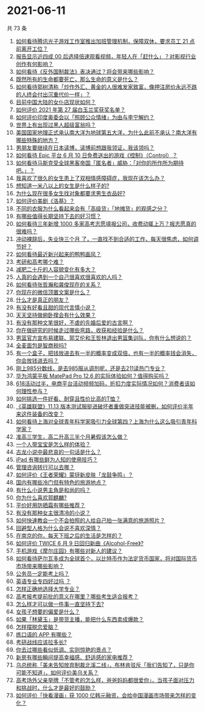 # 2021-06-11

共 73 条

<!-- BEGIN -->
<!-- 最后更新时间 Fri Jun 11 2021 04:01:37 GMT+0800 (China Standard Time) -->

1. [如何看待腾讯光子游戏工作室推出加班管理机制，保障双休，要求员工 21
   点前离开工位？](https://www.zhihu.com/question/464150896)
2. [报告显示近四成 00
   后选择倍速观看视频，年轻人在「赶什么」？对影视行业创作有何影响？](https://www.zhihu.com/question/464019954)
3. [如何看待《反外国制裁法》表决通过？将会带来哪些影响？](https://www.zhihu.com/question/464277187)
4. [既然所有的生命都要死亡，那么生命的意义是什么？](https://www.zhihu.com/question/288017836)
5. [如何看待郭树清称「炒作外汇、黄金的人很难发家致富，像押注房价永远不跌的人终会付出沉重代价一样」？](https://www.zhihu.com/question/464243954)
6. [目前中国大陆的女仆店现状如何？](https://www.zhihu.com/question/60687879)
7. [如何评价 2021 年第 27 届白玉兰奖获奖名单？](https://www.zhihu.com/question/464326311)
8. [如何评价印度奥委会以「照顾公众情绪」为由与李宁解约？](https://www.zhihu.com/question/464221165)
9. [世界上有出现过黑人超级富翁吗？](https://www.zhihu.com/question/316418280)
10. [美国国家地理正式承认南大洋为地球第五大洋，为什么此前不承认？南大洋有哪些特殊的地方？](https://www.zhihu.com/question/464055142)
11. [男朋友要继续在日本读博，读博前想跟我领证，我该领吗？](https://www.zhihu.com/question/462494313)
12. [如何看待 Epic 平台 6 月 10
    日免费送出的游戏《控制》（Control）？](https://www.zhihu.com/question/464360791)
13. [如何看待马斯克受全球黑客帝国「匿名者」威胁：「对你的所作所为期待吧。」？](https://www.zhihu.com/question/463674631)
14. [我喜欢了很久的女生患上了双相情感障碍症，我现在该怎么办？](https://www.zhihu.com/question/400354421)
15. [想知道一米八以上的女生是什么样子的?](https://www.zhihu.com/question/433141761)
16. [为什么现在很多女生找对象都要求男生衣品好?](https://www.zhihu.com/question/462357177)
17. [如何评价美剧《洛基》？](https://www.zhihu.com/question/462557527)
18. [不同的衣服为什么看起来会有「高级货」「地摊货」的观感之分？](https://www.zhihu.com/question/68232440)
19. [有哪些值得长期坚持下去的好习惯？](https://www.zhihu.com/question/301793024)
20. [如何看待三年新增 1000
    多家高考志愿填报公司，收费动辄上万？报志愿真的很难吗？](https://www.zhihu.com/question/464228987)
21. [冲动裸辞后，失业快三个月
    了，一直找不到合适的工作，每天很焦虑，如何调节好？](https://www.zhihu.com/question/430896392)
22. [如何看待最近新兴起来的鸭鸭画风？](https://www.zhihu.com/question/463510531)
23. [考研和高考哪个难？](https://www.zhihu.com/question/440451177)
24. [减肥二十斤的人容貌变化有多大？](https://www.zhihu.com/question/339245837)
25. [人真的会遇到一个自己很喜欢很喜欢的人吗？](https://www.zhihu.com/question/463291945)
26. [如何看待张哲瀚和龚俊现在的关系？](https://www.zhihu.com/question/458226340)
27. [你现在的微信顶置文案是什么？](https://www.zhihu.com/question/453486513)
28. [什么才是真正的朋友？](https://www.zhihu.com/question/24101927)
29. [有没有好看且甜的现代言情小说？](https://www.zhihu.com/question/438709562)
30. [天天坚持做俯卧撑会有什么效果？](https://www.zhihu.com/question/288024454)
31. [有没有那种文笔很好，不虐的先婚后爱的古言啊？](https://www.zhihu.com/question/417473311)
32. [你在做研究的时候走过哪些弯路，收获和经验是什么？](https://www.zhihu.com/question/26428572)
33. [男篮官方宣布易建联、郭艾伦和王哲林退出男篮集训队，你有什么想说的？](https://www.zhihu.com/question/464171039)
34. [全麦面包是智商税吗?](https://www.zhihu.com/question/416804902)
35. [有一个盒子，把钱放进去有一半的概率变成双倍，也有一半的概率钱会消失，你会放钱进去吗？](https://www.zhihu.com/question/463236177)
36. [刚上985分数线，是去985服从调剂呢，还是去211读热门专业？](https://www.zhihu.com/question/448604507)
37. [华为鸿蒙平板 MatePad Pro 12.6
    的实际体验如何？值得购买吗？](https://www.zhihu.com/question/464198645)
38. [618活动过半，电商平台活动频频加码，折扣力度实际情况如何？消费者该如何理性参与？](https://www.zhihu.com/question/464028524)
39. [如何挑选一件好看、耐穿且性价比高的T恤？](https://www.zhihu.com/question/404173699)
40. [《英雄联盟》11.13
    版本测试服挺进破坏者重做突进技能被删，如何评价半年来这件装备的改变？](https://www.zhihu.com/question/464089576)
41. [如何看待上海对全球青年科学家吸引力全球第四？上海为什么这么吸引青年科学家？](https://www.zhihu.com/question/463231999)
42. [准高三学生，高二升高三半个月暑假该怎么做？](https://www.zhihu.com/question/328385434)
43. [一个人带宝宝是怎么样的体验？](https://www.zhihu.com/question/312960539)
44. [古龙小说中最悲哀的一句话是什么？](https://www.zhihu.com/question/463769393)
45. [iPad 有哪些鲜为人知的使用技巧？](https://www.zhihu.com/question/27682420)
46. [管理咨询转行可以去哪？](https://www.zhihu.com/question/21307422)
47. [如何评价《王者荣耀》蒙犽新皮肤「龙鼓争鸣」？](https://www.zhihu.com/question/463843493)
48. [国内有哪些冷门但有特色的旅游地点？](https://www.zhihu.com/question/19855515)
49. [有什么小说男主角是和尚的吗？](https://www.zhihu.com/question/62712314)
50. [你为什么喜欢郭麒麟?](https://www.zhihu.com/question/377729124)
51. [平价好用防晒霜有哪些推荐？](https://www.zhihu.com/question/290829120)
52. [有没有那种女主很清冷的小说？](https://www.zhihu.com/question/365640922)
53. [如何快速教会一个不会拍照的人给自己拍一张满意的旅游照片？](https://www.zhihu.com/question/21683968)
54. [回避型人格为什么会说不喜欢深情？](https://www.zhihu.com/question/451675251)
55. [在南京的你，每天下班之后的生活是怎样的？](https://www.zhihu.com/question/463893798)
56. [如何评价 TWICE 6 月 9
    日回归新曲《Alcohol-Free》?](https://www.zhihu.com/question/464107220)
57. [手机游戏《摩尔庄园》有哪些对新人的建议？](https://www.zhihu.com/question/462564990)
58. [如何看待萨尔瓦多成为全球首个，以比特币作为法定货币国家，将对国际货币市场带来哪些影响？](https://www.zhihu.com/question/464147867)
59. [公务员一定能考上吗？](https://www.zhihu.com/question/463166599)
60. [英语专业专四好过吗 ？](https://www.zhihu.com/question/389176629)
61. [怎样正确地选择大学专业？](https://www.zhihu.com/question/56998038)
62. [高考报考提前批的意义在哪里？哪些考生适合报考？](https://www.zhihu.com/question/282698579)
63. [怎么样才可以做一件事一直坚持下去?](https://www.zhihu.com/question/462919209)
64. [女孩子想要的偏爱是什么？](https://www.zhihu.com/question/392000444)
65. [如果「林黛玉」是带货主播，能把什么东西卖成爆款？](https://www.zhihu.com/question/464064077)
66. [怎样摆脱恋爱脑？](https://www.zhihu.com/question/311298787)
67. [练口语的 APP 有哪些？](https://www.zhihu.com/question/25707926)
68. [考研战线应该拉多长?](https://www.zhihu.com/question/349634304)
69. [你去过哪些看似低调、实则惊艳的景点？](https://www.zhihu.com/question/459376793)
70. [新房有哪些瞬间提高幸福感、舒适感的家电推荐？](https://www.zhihu.com/question/438134229)
71. [乌总统称「美未告知放弃制裁北溪二线」，布林肯驳斥「我们告知了，只是你可能不知道」，如何评价美乌关系？](https://www.zhihu.com/question/464060123)
72. [高考场外父亲举牌「不管考的怎么样，爸爸妈妈都很爱你」，当孩子面对压力和挑战时，什么才是最好的鼓励？](https://www.zhihu.com/question/464058857)
73. [如何评价「快看漫画」获 1000
    亿韩元融资，会给中国漫画市场带来怎样的变化？](https://www.zhihu.com/question/464056519)

<!-- END -->

